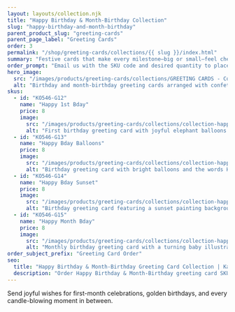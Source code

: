 ```yaml
---
layout: layouts/collection.njk
title: "Happy Birthday & Month-Birthday Collection"
slug: "happy-birthday-and-month-birthday"
parent_product_slug: "greeting-cards"
parent_page_label: "Greeting Cards"
order: 3
permalink: "/shop/greeting-cards/collections/{{ slug }}/index.html"
summary: "Festive cards that make every milestone—big or small—feel cherished."
order_prompt: "Email us with the SKU code and desired quantity to place your order."
hero_image:
  src: "/images/products/greeting-cards/collections/GREETING CARDS - Collection ‘Happy Birthday and Month-Birthday’.jpg"
  alt: "Birthday and month-birthday greeting cards arranged with confetti and envelopes."
skus:
  - id: "KO546-G12"
    name: "Happy 1st Bday"
    price: 8
    image:
      src: "/images/products/greeting-cards/collections/collection-happy-birthday-and-month-birthday/KO546-G12_Greeting card 5x7 _Collection Happy Birthday and Month-Birthday_Happy 1st Bday_Elephant ballons.jpg"
      alt: "First birthday greeting card with joyful elephant balloons on a pastel background."
  - id: "KO546-G13"
    name: "Happy Bday Balloons"
    price: 8
    image:
      src: "/images/products/greeting-cards/collections/collection-happy-birthday-and-month-birthday/KO546-G13_Greeting card 5x7 _Collection Happy Birthday and Month-Birthday_Happy Bday_Ballons.jpg"
      alt: "Birthday greeting card with bright balloons and the words Happy Bday."
  - id: "KO546-G14"
    name: "Happy Bday Sunset"
    price: 8
    image:
      src: "/images/products/greeting-cards/collections/collection-happy-birthday-and-month-birthday/KO546-G14_Greeting card 5x7 _Collection Happy Birthday and Month-Birthday_Happy Bday_Sunset painting.jpg"
      alt: "Birthday greeting card featuring a sunset painting background and Happy Bday message."
  - id: "KO546-G15"
    name: "Happy Month Bday"
    price: 8
    image:
      src: "/images/products/greeting-cards/collections/collection-happy-birthday-and-month-birthday/KO546-G15_Greeting card 5x7 _Collection Happy Birthday and Month-Birthday_Happy Month Bday_Baby turning_light pink.jpg"
      alt: "Monthly birthday greeting card with a turning baby illustration on blush pink."
order_subject_prefix: "Greeting Card Order"
seo:
  title: "Happy Birthday & Month-Birthday Greeting Card Collection | Kati Sunray STUDIO"
  description: "Order Happy Birthday & Month-Birthday greeting card SKUs directly via email."
---
```


Send joyful wishes for first-month celebrations, golden birthdays, and every candle-blowing moment in between.
